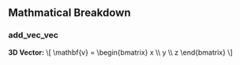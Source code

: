 ## Mathmatical Breakdown
### add_vec_vec

<div>
<b>3D Vector:</b>
\[ \mathbf{v} = \begin{bmatrix} x \\ y \\ z \end{bmatrix} \]
</div>
